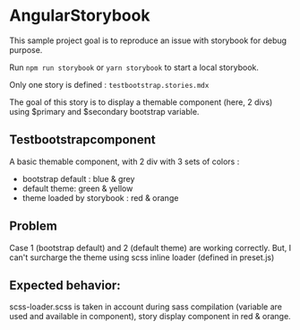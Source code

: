 # AngularStorybook

This sample project goal is to reproduce an issue with storybook for debug purpose.

Run `npm run storybook` or `yarn storybook` to start a local storybook.

Only one story is defined : `testbootstrap.stories.mdx`

The goal of this story is to display a themable component (here, 2 divs) using $primary and $secondary bootstrap variable.

## Testbootstrapcomponent

A basic themable component, with 2 div with 3 sets of colors :
- bootstrap default : blue & grey
- default theme: green & yellow
- theme loaded by storybook : red & orange

## Problem

Case 1 (bootstrap default) and 2 (default theme) are working correctly.
But, I can't surcharge the theme using scss inline loader (defined in preset.js)

## Expected behavior: 

scss-loader.scss is taken in account during sass compilation (variable are used and available in component), story display component in red & orange.